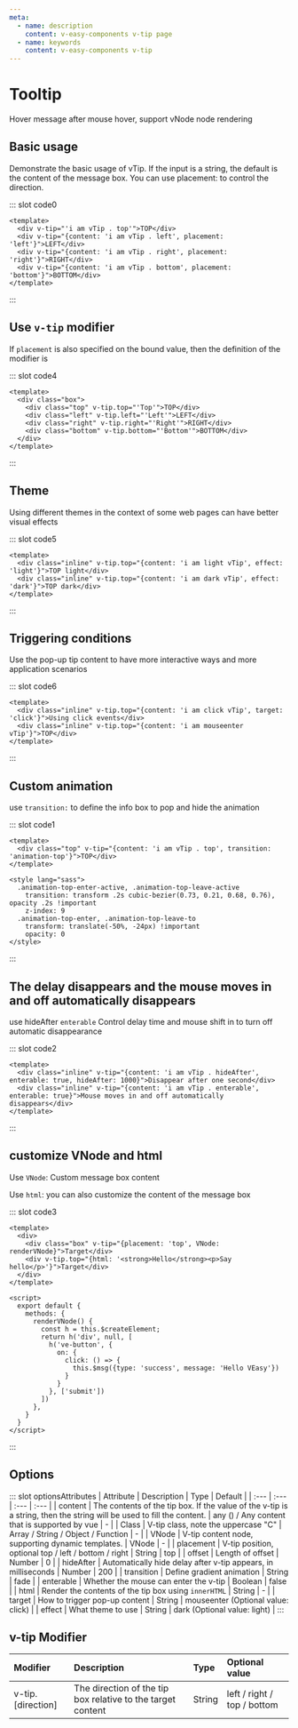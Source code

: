 ```yaml
---
meta:
  - name: description
    content: v-easy-components v-tip page
  - name: keywords
    content: v-easy-components v-tip
---
```


# Tooltip

Hover message after mouse hover, support vNode node rendering

## Basic usage

Demonstrate the basic usage of vTip. If the input is a string, the default is the content of the message box. You can use placement: to control the direction.

<div>
  <preview-code _id="0">
    <template #default>
      <div class="box">
        <div class="top" v-tip="'i am vTip . top'">TOP</div>
        <div class="left" v-tip="{content: 'i am vTip . left', placement: 'left'}">LEFT</div>
        <div class="right" v-tip="{content: 'i am vTip . right', placement: 'right'}">RIGHT</div>
        <div class="bottom" v-tip="{content: 'i am vTip . bottom', placement: 'bottom'}">BOTTOM</div>
      </div>
    </template>
    <template #txt>
      <div>The <em>v-tip</em> command supports passing in both <em>String</em> and <em>Object</em> data. <a href="#options">Object</a> configuration reference to the documentation below</div>
    </template>
  </preview-code>
</div>

::: slot code0
```vue
<template>
  <div v-tip="'i am vTip . top'">TOP</div>
  <div v-tip="{content: 'i am vTip . left', placement: 'left'}">LEFT</div>
  <div v-tip="{content: 'i am vTip . right', placement: 'right'}">RIGHT</div>
  <div v-tip="{content: 'i am vTip . bottom', placement: 'bottom'}">BOTTOM</div>
</template>
```
:::

## Use `v-tip` modifier

If `placement` is also specified on the bound value, then the definition of the modifier is

<div>
  <preview-code _id="4">
    <template #default>
      <div class="box">
        <div class="top" v-tip.top="'Top'">TOP</div>
        <div class="left" v-tip.left="'Left'">LEFT</div>
        <div class="right" v-tip.right="'Right'">RIGHT</div>
        <div class="bottom" v-tip.bottom="'Bottom'">BOTTOM</div>
      </div>
    </template>
  </preview-code>
</div>

::: slot code4
```vue
<template>
  <div class="box">
    <div class="top" v-tip.top="'Top'">TOP</div>
    <div class="left" v-tip.left="'Left'">LEFT</div>
    <div class="right" v-tip.right="'Right'">RIGHT</div>
    <div class="bottom" v-tip.bottom="'Bottom'">BOTTOM</div>
  </div>
</template>
```
:::

## Theme

Using different themes in the context of some web pages can have better visual effects

<div>
  <preview-code _id="5">
    <template #default>
      <div class="box">
        <div class="inline" v-tip.top="{content: 'i am light vTip', effect: 'light'}">TOP light</div>
        <div class="inline" v-tip.top="{content: 'i am dark vTip', effect: 'dark'}">TOP dark</div>
      </div>
    </template>
  </preview-code>
</div>

::: slot code5
```vue
<template>
  <div class="inline" v-tip.top="{content: 'i am light vTip', effect: 'light'}">TOP light</div>
  <div class="inline" v-tip.top="{content: 'i am dark vTip', effect: 'dark'}">TOP dark</div>
</template>
```
:::

## Triggering conditions

Use the pop-up tip content to have more interactive ways and more application scenarios

<div>
  <preview-code _id="6">
    <template #default>
      <div class="box">
        <div class="inline" v-tip.top="{content: 'i am click vTip', target: 'click'}">Using click events</div>
        <div class="inline" v-tip.top="{content: 'i am mouseenter vTip'}">TOP</div>
      </div>
    </template>
  </preview-code>
</div>

::: slot code6
```vue
<template>
  <div class="inline" v-tip.top="{content: 'i am click vTip', target: 'click'}">Using click events</div>
  <div class="inline" v-tip.top="{content: 'i am mouseenter vTip'}">TOP</div>
</template>
```
:::

## Custom animation

use `transition:` to define the info box to pop and hide the animation

<div>
  <preview-code _id="1">
    <template #default>
      <div class="box">
        <div class="top" v-tip="{content: 'i am vTip . top', transition: 'animation-top'}">TOP</div>
      </div>
    </template>
    <template #txt>
      <div>Note:
      <ul>
        <li>The component has a default style. To override the style, please increase css <a href="https://gitbook.linkorg.club/css/cssweights" target="_blank">Weights</a></li>
        <li><em>v-tip</em> instances will be mounted directly to <em>body</em> , so <em>animation-top</em> can't have <i>scope</i></li>
      </ul>
      </div>
    </template>
  </preview-code>
</div>

::: slot code1
```vue
<template>
  <div class="top" v-tip="{content: 'i am vTip . top', transition: 'animation-top'}">TOP</div>
</template>

<style lang="sass">
  .animation-top-enter-active, .animation-top-leave-active
    transition: transform .2s cubic-bezier(0.73, 0.21, 0.68, 0.76), opacity .2s !important
    z-index: 9
  .animation-top-enter, .animation-top-leave-to
    transform: translate(-50%, -24px) !important
    opacity: 0
</style>
```
:::

## The delay disappears and the mouse moves in and off automatically disappears

use hideAfter `enterable` Control delay time and mouse shift in to turn off automatic disappearance

<div>
  <preview-code _id="2">
    <template #default>
      <div class="box">
        <div class="inline" v-tip="{content: 'i am vTip . hideAfter', enterable: true, hideAfter: 1000}">Disappear after one second</div>
        <div class="inline" v-tip="{content: 'i am vTip . enterable', enterable: true}">Mouse moves in and off automatically disappears</div>
      </div>
    </template>
  </preview-code>
</div>

::: slot code2
```vue
<template>
  <div class="inline" v-tip="{content: 'i am vTip . hideAfter', enterable: true, hideAfter: 1000}">Disappear after one second</div>
  <div class="inline" v-tip="{content: 'i am vTip . enterable', enterable: true}">Mouse moves in and off automatically disappears</div>
</template>
```
:::

## customize **VNode** and **html** <Badge text="0.6.1+"/>

Use `VNode`: Custom message box content

Use `html`: you can also customize the content of the message box

<div>
  <preview-code _id="3">
    <template #default>
      <div class="box div-flex">
        <div v-tip="{placement: 'top', VNode: renderVNode}">Target</div>
        <div v-tip.top="{html: '<strong>Hello</strong><p>Say hello</p>'}">Target</div>
      </div>
    </template>
    <template #txt>
      <div>Use the official recommended render function to render a template or use extend to introduce a component template. Let's create a dynamic template using jsx syntax.(
        <a href="https://github.com/vuejs/babel-plugin-transform-vue-jsx" target="_blank">Use with bable plugin</a>),
        <a href="https://cn.vuejs.org/v2/guide/render-function.html" target="_blank">Official document</a>
      </div>
    </template>
  </preview-code>
</div>

::: slot code3
```vue
<template>
  <div>
    <div class="box" v-tip="{placement: 'top', VNode: renderVNode}">Target</div>
    <div v-tip.top="{html: '<strong>Hello</strong><p>Say hello</p>'}">Target</div>
  </div>
</template>

<script>
  export default {
    methods: {
      renderVNode() {
        const h = this.$createElement;
        return h('div', null, [
          h('ve-button', {
            on: {
              click: () => {
                this.$msg({type: 'success', message: 'Hello VEasy'})
              }
            }
          }, ['submit'])
        ])
      },
    }
  }
</script>
```
:::

## Options

<div-box _id="optionsAttributes"></div-box>

::: slot optionsAttributes
| Attribute |	Description |	Type | Default |
| :--- | :--- | :--- | :--- |
| content | The contents of the tip box. If the value of the v-tip is a string, then the string will be used to fill the content.	| any () / Any content that is supported by vue	| - |
| Class | V-tip class, note the uppercase "C"	| Array / String / Object / Function	| - |
| VNode | V-tip content node, supporting dynamic templates.	| VNode	| - |
| placement | V-tip position, optional top / left / bottom / right | String |	top |
| offset | Length of offset	| Number | 0 |
| hideAfter | Automatically hide delay after v-tip appears, in milliseconds	| Number | 200 |
| transition | Define gradient animation | String | fade |
| enterable | Whether the mouse can enter the v-tip	| Boolean | false |
| html | Render the contents of the tip box using `innerHTML` | String | - |
| target | How to trigger pop-up content | String | mouseenter (Optional value: click) |
| effect | What theme to use | String | dark (Optional value: light) |
:::

## v-tip Modifier

| Modifier | Description | Type | Optional value |
| :--- | :--- | :--- | :--- |
| v-tip.[direction] | The direction of the tip box relative to the target content | String | left / right / top / bottom |

<script>
  export default {
    methods: {
      renderVNode() {
        const h = this.$createElement;
        return h('div', null, [
          h('ve-button', {
            on: {
              click: () => {
                this.$msg({type: 'success', message: 'Hello v-easy-components'})
              }
            }
          }, ['submit'])
        ])
      },
    }
  }
</script>

<style scoped lang="sass">
  .div-flex
    display: flex
    justify-content: space-around
    align-items: center
  .box
    max-width: 420px
    margin: 0 auto
    font-size: 14px
    .inline
      display: inline-block
      vertical-align: middle
      padding: 10px
      width: 170px
      text-align: center
    .inline + .inline
      margin-left: 24px
    .top
      margin: 0 auto
    .left
      float: left
    .right
      float: right
    .bottom
      clear: both
      margin: 0 auto
    > div
      width: 96px
      text-align: center
      padding: 8px 0
      cursor: pointer
      border-radius: 4px
      border: 1px solid #dfe2e5
    > div + div
      margin: 12px 0

</style>

